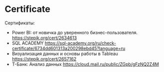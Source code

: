# Certificate
Сертификаты:
* Power BI: от новичка до уверенного бизнес-пользователя. https://stepik.org/cert/2634613
* SQL ACADEMY https://sql-academy.org/ru/check-certificate/6734dd601313a200298ebd45?language=ru
* Визуализация данных и основы работы в Tableau https://stepik.org/cert/2657162
* Т-Банк: Анализ данных https://cloud.mail.ru/public/ZGpb/gFzNQ2Z4M
